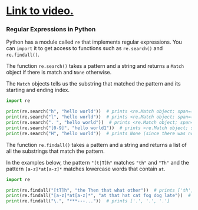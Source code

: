 # [Link to video.](https://www.youtube.com/watch?v=e4T1p_7THBE&list=PLVD25niNi0Bm9n4Yz3y5Li-Qc91Yflo5p&index=6)

### Regular Expressions in Python

Python has a module called `re` that implements regular expressions. You can `import` it to get access to functions such as `re.search()` and `re.findall()`.

The function `re.search()` takes a pattern and a string and returns a `Match` object if there is match and `None` otherwise. 

The `Match` objects tells us the substring that matched the pattern and its starting and ending index.

```python
import re

print(re.search("h", "hello world"))  # prints <re.Match object; span=(0, 1), match='h'>
print(re.search("l", "hello world"))  # prints <re.Match object; span=(2, 3), match='l'>
print(re.search(". ", "hello world"))  # prints <re.Match object; span=(4, 6), match='o '>
print(re.search("[0-9]", "hello world1"))  # prints <re.Match object; span=(11, 12), match='1'>
print(re.search("H", "hello world"))  # prints None (since there was no match)
```

The function `re.findall()` takes a pattern and a string and returns a list of all the substrings that match the pattern.

In the examples below, the pattern `"[t|T]h"` matches `"th"` and `"Th"` and the pattern `[a-z]*at[a-z]*` matches lowercase words that contain `at`.

```python
import re

print(re.findall("[tT]h", "the Then that what other"))  # prints ['th', 'Th', 'th', 'th']
print(re.findall("[a-z]*at[a-z]*", "at that hat cat fog dog late"))  # prints ['at', 'that', 'hat', 'cat', 'late']
print(re.findall("\.", "***---..."))  # prints ['.', '.', '.']
```

